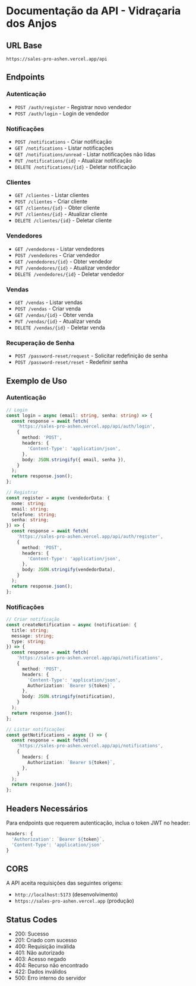 # Documentação da API - Vidraçaria dos Anjos

## URL Base

```
https://sales-pro-ashen.vercel.app/api
```

## Endpoints

### Autenticação

- `POST /auth/register` - Registrar novo vendedor
- `POST /auth/login` - Login de vendedor

### Notificações

- `POST /notifications` - Criar notificação
- `GET /notifications` - Listar notificações
- `GET /notifications/unread` - Listar notificações não lidas
- `PUT /notifications/{id}` - Atualizar notificação
- `DELETE /notifications/{id}` - Deletar notificação

### Clientes

- `GET /clientes` - Listar clientes
- `POST /clientes` - Criar cliente
- `GET /clientes/{id}` - Obter cliente
- `PUT /clientes/{id}` - Atualizar cliente
- `DELETE /clientes/{id}` - Deletar cliente

### Vendedores

- `GET /vendedores` - Listar vendedores
- `POST /vendedores` - Criar vendedor
- `GET /vendedores/{id}` - Obter vendedor
- `PUT /vendedores/{id}` - Atualizar vendedor
- `DELETE /vendedores/{id}` - Deletar vendedor

### Vendas

- `GET /vendas` - Listar vendas
- `POST /vendas` - Criar venda
- `GET /vendas/{id}` - Obter venda
- `PUT /vendas/{id}` - Atualizar venda
- `DELETE /vendas/{id}` - Deletar venda

### Recuperação de Senha

- `POST /password-reset/request` - Solicitar redefinição de senha
- `POST /password-reset/reset` - Redefinir senha

## Exemplo de Uso

### Autenticação

```typescript
// Login
const login = async (email: string, senha: string) => {
  const response = await fetch(
    'https://sales-pro-ashen.vercel.app/api/auth/login',
    {
      method: 'POST',
      headers: {
        'Content-Type': 'application/json',
      },
      body: JSON.stringify({ email, senha }),
    }
  );
  return response.json();
};

// Registrar
const register = async (vendedorData: {
  nome: string;
  email: string;
  telefone: string;
  senha: string;
}) => {
  const response = await fetch(
    'https://sales-pro-ashen.vercel.app/api/auth/register',
    {
      method: 'POST',
      headers: {
        'Content-Type': 'application/json',
      },
      body: JSON.stringify(vendedorData),
    }
  );
  return response.json();
};
```

### Notificações

```typescript
// Criar notificação
const createNotification = async (notification: {
  title: string;
  message: string;
  type: string;
}) => {
  const response = await fetch(
    'https://sales-pro-ashen.vercel.app/api/notifications',
    {
      method: 'POST',
      headers: {
        'Content-Type': 'application/json',
        Authorization: `Bearer ${token}`,
      },
      body: JSON.stringify(notification),
    }
  );
  return response.json();
};

// Listar notificações
const getNotifications = async () => {
  const response = await fetch(
    'https://sales-pro-ashen.vercel.app/api/notifications',
    {
      headers: {
        Authorization: `Bearer ${token}`,
      },
    }
  );
  return response.json();
};
```

## Headers Necessários

Para endpoints que requerem autenticação, inclua o token JWT no header:

```typescript
headers: {
  'Authorization': `Bearer ${token}`,
  'Content-Type': 'application/json'
}
```

## CORS

A API aceita requisições das seguintes origens:

- `http://localhost:5173` (desenvolvimento)
- `https://sales-pro-ashen.vercel.app` (produção)

## Status Codes

- 200: Sucesso
- 201: Criado com sucesso
- 400: Requisição inválida
- 401: Não autorizado
- 403: Acesso negado
- 404: Recurso não encontrado
- 422: Dados inválidos
- 500: Erro interno do servidor
